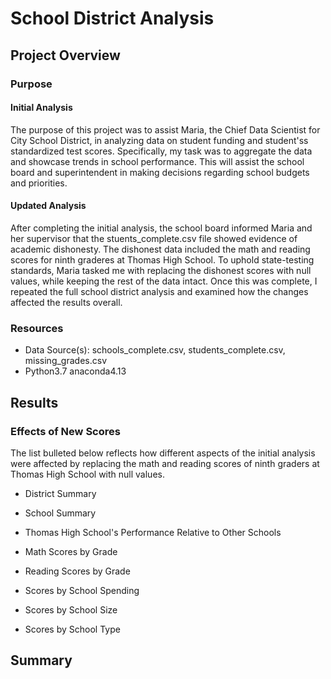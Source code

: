 # School District Analysis

## Project Overview

### Purpose

#### Initial Analysis
The purpose of this project was to assist Maria, the Chief Data Scientist for City School District, in analyzing data on student funding and student'ss standardized test scores. Specifically, my task was to aggregate the data and showcase trends in school performance. This will assist the school board and superintendent in making decisions regarding school budgets and priorities. 

#### Updated Analysis
After completing the initial analysis, the school board informed Maria and her supervisor that the stuents_complete.csv file showed evidence of academic dishonesty. The dishonest data included the math and reading scores for ninth graderes at Thomas High School. To uphold state-testing standards, Maria tasked me with replacing the dishonest scores with null values, while keeping the rest of the data intact. Once this was complete, I repeated the full school district analysis and examined how the changes affected the results overall. 

### Resources
- Data Source(s): schools_complete.csv, students_complete.csv, missing_grades.csv
- Python3.7 anaconda4.13

## Results

### Effects of New Scores
The list bulleted below reflects how different aspects of the initial analysis were affected by replacing the math and reading scores of ninth graders at Thomas High School with null values. 

- District Summary

- School Summary
- Thomas High School's Performance Relative to Other Schools
- Math Scores by Grade
- Reading Scores by Grade
- Scores by School Spending
- Scores by School Size
- Scores by School Type


## Summary

